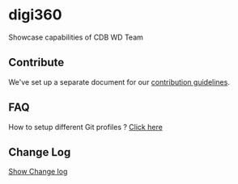 # digi360

Showcase capabilities of CDB WD Team

## Contribute

We've set up a separate document for our [contribution guidelines](./CONTRIBUTING.md).

## FAQ

How to setup different Git profiles ?
[Click here](https://stackoverflow.com/questions/4220416/can-i-specify-multiple-users-for-myself-in-gitconfig)

## Change Log

[Show Change log](./CHANGELOG.md)

